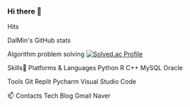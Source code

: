 ### Hi there 👋

<!--
**jsdysw/jsdysw** is a ✨ _special_ ✨ repository because its `README.md` (this file) appears on your GitHub profile.

Here are some ideas to get you started:

- 🔭 I’m currently working on ...
- 🌱 I’m currently learning ...
- 👯 I’m looking to collaborate on ...
- 🤔 I’m looking for help with ...
- 💬 Ask me about ...
- 📫 How to reach me: ...
- 😄 Pronouns: ...
- ⚡ Fun fact: ...
-->
Hits

DalMin's GitHub stats

Algorithm problem solving
[![Solved.ac Profile](http://mazassumnida.wtf/api/v2/generate_badge?boj=o_okind)](https://solved.ac/o_okind/)


Skills👏
Platforms & Languages
Python R C++ MySQL Oracle

Tools
Git Replit Pycharm Visual Studio Code

📫 Contacts
Tech Blog Gmail Naver

